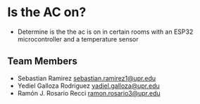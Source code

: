 # **Is the AC on?**
* Determine is the the ac is on in certain rooms with an ESP32 microcontroller and a temperature sensor
## Team Members
* Sebastian Ramirez sebastian.ramirez1@upr.edu
* Yediel Galloza Rodriguez yadiel.galloza@upr.edu
* Ramón J. Rosario Recci ramon.rosario3@upr.edu
